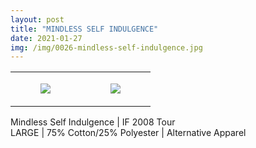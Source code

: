 ```yaml
---
layout: post
title: "MINDLESS SELF INDULGENCE"
date: 2021-01-27
img: /img/0026-mindless-self-indulgence.jpg
---
```




<table style="width:100%;"><tr><td style="vertical-align:top;">
      <figure class="tmblr-full" data-orig-height="2048" data-orig-width="1365" data-orig-src="https://concertshirts.netlify.app/shirts/0026/0026-01.jpg"><img src="https://64.media.tumblr.com/5e248654c41ba8aed01b472f377bc734/d942ecb50df148db-4f/s540x810/928cf2bab6189ca55e1617c983271992b83d5124.jpg" data-orig-height="2048" data-orig-width="1365" data-orig-src="https://concertshirts.netlify.app/shirts/0026/0026-01.jpg"/></figure></td>
    <td style="vertical-align:top;">
      <figure class="tmblr-full" data-orig-height="2048" data-orig-width="1365" data-orig-src="https://concertshirts.netlify.app/shirts/0026/0026-02.jpg"><img src="https://64.media.tumblr.com/441c1ef624bd3954ae96c7f82f3c2834/d942ecb50df148db-c4/s540x810/a5394160bb5b29ac77343611a5422f6482f60423.jpg" data-orig-height="2048" data-orig-width="1365" data-orig-src="https://concertshirts.netlify.app/shirts/0026/0026-02.jpg"/></figure></td>
  </tr></table><p>
  Mindless Self Indulgence | IF 2008 Tour<br/>LARGE | 75% Cotton/25% Polyester | Alternative Apparel
</p>
